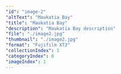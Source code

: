 ```yaml
---
"id": "image-2"
"altText": "Maukatia Bay"
"title": "Maukatia Bay"
"description": "Maukatia Bay description"
"file": "./image2.jpg"
"thumbnail": "./image2.jpg"
"format": "Fujifilm XT3"
"collectionIndex": 1
"categoryIndex": 0
"imageIndex": 1
---
```

